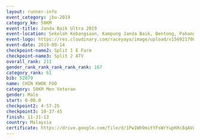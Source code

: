 ```yaml
---
layout: runner-info 
event_category: jbu-2019 
category_km: 50KM 
event-title: Janda Baik Ultra 2019 
event-location: Sekolah Kebangsaan, Kampung Janda Baik, Bentong, Pahang, Malaysia 
event-logo: https://res.cloudinary.com/raceyaya/image/upload/v1569217009/logo/janda-baik_vch1pc.jpg 
event-date: 2019-09-14 
checkpoint-name2: Split 1 E Farm 
checkpoint-name3: Split 2 ATV 
overall_rank: 211
gender_rank_rank_rank_rank_rank: 167
category_rank: 61
bib: 52079
name: CHIN KWOK FOO
category: 50KM Men Veteran
gender: Male
start: 0-00.0
checkpoint2: 4-57-25
checkpoint3: 10-37-45
finish: 11-31-13
country: Malaysia
certificate: https://drive.google.com/file/d/1Pw1Wh9mitYFsWrYupHXc8qAVqBfFv9CN/view?usp=sharing
---
```

